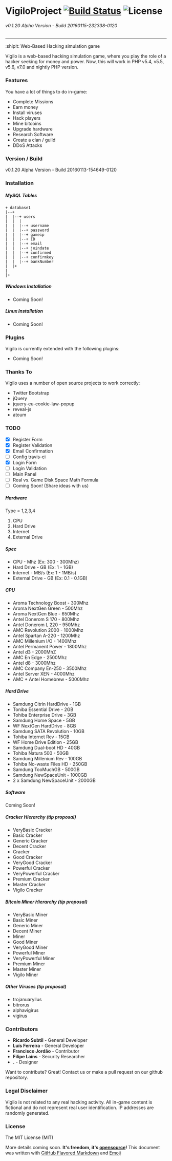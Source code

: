 # VigiloProject [![Build Status](https://travis-ci.org/vigiloproject/vigilo.svg?branch=master)](https://travis-ci.org/vigiloproject/vigilo) ![License](https://img.shields.io/badge/License-MIT-lightgrey.svg)
###### v0.1.20 Alpha Version - Build 20160115-232338-0120
------------------------------------------
:shipit: Web-Based Hacking simulation game

Vigilo is a web-based hacking simulation game, where you play the role of a hacker seeking for money and power. Now, this will work in PHP v5.4, v5.5, v5.6, v7.0 and nightly PHP version.

### Features
You have a lot of things to do in-game:
  - Complete Missions
  - Earn money
  - Install viruses
  - Hack players
  - Mine bitcoins
  - Upgrade hardware
  - Research Software
  - Create a clan / guild
  - DDoS Attacks

### Version / Build
v0.1.20 Alpha Version - Build 20160113-154649-0120

### Installation

##### MySQL Tables
```
+ database1
|--+
|  |--+ users
|  |  |
|  |  |--+ username
|  |  |--+ password
|  |  |--+ gameip
|  |  |--+ ID
|  |  |--+ email
|  |  |--+ joindate
|  |  |--+ confirmed
|  |  |--+ confirmkey
|  |  |--+ bankNumber
|  |+
|
|+
```

##### Windows Installation
 - Coming Soon!
 
##### Linux Installation
 - Coming Soon!

### Plugins
Vigilo is currently extended with the following plugins:
* Coming Soon!

### Thanks To
Vigilo uses a number of open source projects to work correctly:

* Twitter Bootstrap
* jQuery
* jquery-eu-cookie-law-popup
* reveal-js
* atoum

### TODO
 - [x] Register Form
 - [x] Register Validation
 - [x] Email Confirmation
 - [ ] Config travis-ci
 - [x] Login Form
 - [ ] Login Validation
 - [ ] Main Panel
 - [ ] Real vs. Game Disk Space Math Formula
 - [ ] Coming Soon! (Share ideas with us)

##### Hardware
Type = 1,2,3,4

1. CPU
2. Hard Drive
3. Internet
4. External Drive

##### Spec
- CPU - Mhz 	   (Ex: 300 - 300Mhz)
- Hard Drive - GB  (Ex: 1 - 1GB)
- Internet - MB/s    (Ex: 1 - 1MB/s)
- External Drive - GB (Ex: 0.1 - 0.1GB)

##### CPU
- Aroma Technology Boost - 300Mhz
- Aroma NextGen Green    - 500Mhz
- Aroma NextGen Blue     - 650Mhz
- Antel Donerom S 170    - 800Mhz
- Antel Donerom L 220    - 950Mhz
- AMC Revolution 2000    - 1000Mhz
- Antel Spartan A-220    - 1200Mhz
- AMC Millenium I/O      - 1400Mhz
- Antel Permanent Power  - 1800Mhz
- Antel d3               - 2000MhZ
- AMC En Edge            - 2500Mhz
- Antel d8               - 3000Mhz
- AMC Company En-250     - 3500Mhz
- Antel Server XEN       - 4000Mhz
- AMC + Antel Homebrew   - 5000Mhz

##### Hard Drive
- Samdung Citrin HardDrive - 1GB
- Toniba Essential Drive   - 2GB
- Tohiba Enterprise Drive  - 3GB
- Samdung Home Space       - 5GB
- WF NextGen HardDrive     - 8GB
- Samdung SATA Revolution  - 10GB
- Tohiba Internet Rev      - 15GB
- WF Home Drive Edition    - 25GB
- Samdung Dual-boot HD     - 40GB
- Tohiba Natura 500        - 50GB
- Samdung Millenium Rev    - 100GB
- Tohiba No-waste Files HD - 250GB
- Samdung TooMuchGB        - 500GB
- Samdung NewSpaceUnit     - 1000GB
- 2 x Samdung NewSpaceUnit - 2000GB

##### Software
Coming Soon!

##### Cracker Hierarchy (tip proposal)
- VeryBasic Cracker
- Basic Cracker
- Generic Cracker
- Decent Cracker
- Cracker
- Good Cracker
- VeryGood Cracker
- Powerful Cracker
- VeryPowerful Cracker
- Premium Cracker
- Master Cracker
- Vigilo Cracker

##### Bitcoin Miner Hierarchy (tip proposal)
- VeryBasic Miner
- Basic Miner
- Generic Miner
- Decent Miner
- Miner
- Good Miner
- VeryGood Miner
- Powerful Miner
- VeryPowerful Miner
- Premium Miner
- Master Miner
- Vigilo Miner

##### Other Viruses (tip proposal)
- trojanuaryllus
- bitrorus
- alphavigirus
- vigirus


### Contributors
 - **Ricardo Subtil** - General Developer
 - **Luís Ferreira** - General Developer
 - **Francisco Jordão** - Contributor
 - **Filipe Laíns** - Security Researcher
 - **.** - Designer

Want to contribute? Great! Contact us or make a pull request on our github repository.

### Legal Disclaimer
Vigilo is not related to any real hacking activity. All in-game content is fictional and do not represent real user identification. IP addresses are randomly generated.

### License
The MIT License (MIT)


More details coming soon. **It's freedom, it's [opensource](https://opensource.org/)!**
This document was written with [GitHub Flavored Markdown](https://guides.github.com/features/mastering-markdown/) and [Emoji](http://www.emoji-cheat-sheet.com/)
